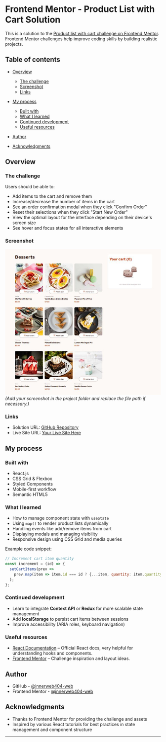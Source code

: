 
# Frontend Mentor - Product List with Cart Solution

This is a solution to the [Product list with cart challenge on Frontend Mentor](https://www.frontendmentor.io/challenges/product-list-with-cart-5MmqLVAp_d). Frontend Mentor challenges help improve coding skills by building realistic projects.

## Table of contents

* [Overview](#overview)

  * [The challenge](#the-challenge)
  * [Screenshot](#screenshot)
  * [Links](#links)
* [My process](#my-process)

  * [Built with](#built-with)
  * [What I learned](#what-i-learned)
  * [Continued development](#continued-development)
  * [Useful resources](#useful-resources)
* [Author](#author)
* [Acknowledgments](#acknowledgments)

## Overview

### The challenge

Users should be able to:

* Add items to the cart and remove them
* Increase/decrease the number of items in the cart
* See an order confirmation modal when they click "Confirm Order"
* Reset their selections when they click "Start New Order"
* View the optimal layout for the interface depending on their device's screen size
* See hover and focus states for all interactive elements

### Screenshot

![Screenshot](./Design/desktop-design-empty.JPG)
*(Add your screenshot in the project folder and replace the file path if necessary.)*

### Links

* Solution URL: [GitHub Repository](https://github.com/innerweb404-web/product-list-with-cart-main)
* Live Site URL: [Your Live Site Here](https://your-live-site-url.com)

## My process

### Built with

* React.js
* CSS Grid & Flexbox
* Styled Components
* Mobile-first workflow
* Semantic HTML5

### What I learned

* How to manage component state with `useState`
* Using `map()` to render product lists dynamically
* Handling events like add/remove items from cart
* Displaying modals and managing visibility
* Responsive design using CSS Grid and media queries

Example code snippet:

```js
// Increment cart item quantity
const increment = (id) => {
  setCartItems(prev =>
    prev.map(item => item.id === id ? {...item, quantity: item.quantity + 1} : item)
  );
};
```

### Continued development

* Learn to integrate **Context API** or **Redux** for more scalable state management
* Add **localStorage** to persist cart items between sessions
* Improve accessibility (ARIA roles, keyboard navigation)

### Useful resources

* [React Documentation](https://reactjs.org/docs/getting-started.html) – Official React docs, very helpful for understanding hooks and components.
* [Frontend Mentor](https://www.frontendmentor.io/) – Challenge inspiration and layout ideas.

## Author

* GitHub - [@innerweb404-web](https://github.com/innerweb404-web)
* Frontend Mentor - [@innerweb404-web](https://www.frontendmentor.io/profile/innerweb404-web)

## Acknowledgments

* Thanks to Frontend Mentor for providing the challenge and assets
* Inspired by various React tutorials for best practices in state management and component structure

---
